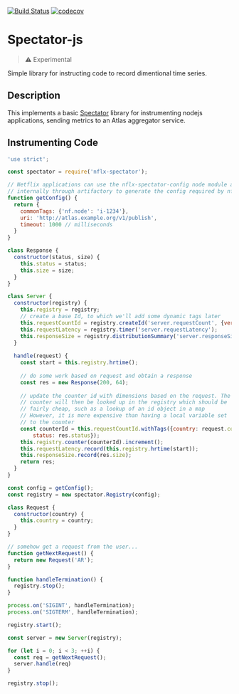 [![Build Status](https://travis-ci.org/Netflix/spectator-js.svg?branch=master)](https://travis-ci.org/Netflix/spectator-js) 
[![codecov](https://codecov.io/gh/Netflix/spectator-js/branch/master/graph/badge.svg)](https://codecov.io/gh/Netflix/spectator-js)

# Spectator-js

> :warning: Experimental

Simple library for instructing code to record dimentional time series.

## Description

This implements a basic [Spectator](https://github.com/Netflix/spectator) library
for instrumenting nodejs applications, sending metrics to an Atlas aggregator service.

## Instrumenting Code

```javascript
'use strict';

const spectator = require('nflx-spectator');

// Netflix applications can use the nflx-spectator-config node module available
// internally through artifactory to generate the config required by nflx-spectator
function getConfig() {
  return {
    commonTags: {'nf.node': 'i-1234'},
    uri: 'http://atlas.example.org/v1/publish',
    timeout: 1000 // milliseconds 
  }
}

class Response {
  constructor(status, size) {
    this.status = status;
    this.size = size;
  }
}

class Server {
  constructor(registry) {
    this.registry = registry;
    // create a base Id, to which we'll add some dynamic tags later
    this.requestCountId = registry.createId('server.requestCount', {version: 'v1'});
    this.requestLatency = registry.timer('server.requestLatency');
    this.responseSize = registry.distributionSummary('server.responseSizes');
  }
  
  handle(request) {
    const start = this.registry.hrtime();
    
    // do some work based on request and obtain a response
    const res = new Response(200, 64);
    
    // update the counter id with dimensions based on the request. The
    // counter will then be looked up in the registry which should be 
    // fairly cheap, such as a lookup of an id object in a map
    // However, it is more expensive than having a local variable set
    // to the counter
    const counterId = this.requestCountId.withTags({country: request.country, 
        status: res.status});
    this.registry.counter(counterId).increment();
    this.requestLatency.record(this.registry.hrtime(start));
    this.responseSize.record(res.size);
    return res;
  }
}

const config = getConfig();
const registry = new spectator.Registry(config);

class Request {
  constructor(country) {
    this.country = country;
  }
}

// somehow get a request from the user...
function getNextRequest() {
  return new Request('AR');
}

function handleTermination() {
  registry.stop();
}

process.on('SIGINT', handleTermination);
process.on('SIGTERM', handleTermination);

registry.start();

const server = new Server(registry);

for (let i = 0; i < 3; ++i) {
  const req = getNextRequest();
  server.handle(req)
}

registry.stop();
```
